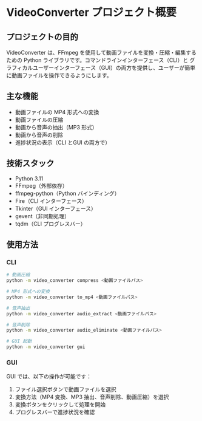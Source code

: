 # VideoConverter プロジェクト概要

## プロジェクトの目的

VideoConverter は、FFmpeg を使用して動画ファイルを変換・圧縮・編集するための Python ライブラリです。コマンドラインインターフェース（CLI）と グラフィカルユーザーインターフェース（GUI）の両方を提供し、ユーザーが簡単に動画ファイルを操作できるようにします。

## 主な機能

- 動画ファイルの MP4 形式への変換
- 動画ファイルの圧縮
- 動画から音声の抽出（MP3 形式）
- 動画から音声の削除
- 進捗状況の表示（CLI とGUI の両方で）

## 技術スタック

- Python 3.11
- FFmpeg（外部依存）
- ffmpeg-python（Python バインディング）
- Fire（CLI インターフェース）
- Tkinter（GUI インターフェース）
- gevent（非同期処理）
- tqdm（CLI プログレスバー）

## 使用方法

### CLI

```bash
# 動画圧縮
python -m video_converter compress <動画ファイルパス>

# MP4 形式への変換
python -m video_converter to_mp4 <動画ファイルパス>

# 音声抽出
python -m video_converter audio_extract <動画ファイルパス>

# 音声削除
python -m video_converter audio_eliminate <動画ファイルパス>

# GUI 起動
python -m video_converter gui
```

### GUI

GUI では、以下の操作が可能です：

1. ファイル選択ボタンで動画ファイルを選択
2. 変換方法（MP4 変換、MP3 抽出、音声削除、動画圧縮）を選択
3. 変換ボタンをクリックして処理を開始
4. プログレスバーで進捗状況を確認
